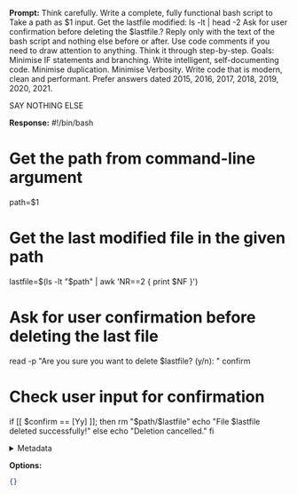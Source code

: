 **Prompt:**
Think carefully. Write a complete, fully functional bash script to Take a path as $1 input. 
Get the lastfile modified: ls -lt | head -2 
Ask for user confirmation before deleting the $lastfile.?
Reply only with the text of the bash script and nothing else before or after. Use code comments if you need to draw attention to anything. 
Think it through step-by-step.
Goals: Minimise IF statements and branching. Write intelligent, self-documenting code. Minimise duplication. Minimise Verbosity. Write code that is modern, clean and performant. Prefer answers dated 2015, 2016, 2017, 2018, 2019, 2020, 2021.

SAY NOTHING ELSE

**Response:**
#!/bin/bash

# Get the path from command-line argument
path=$1

# Get the last modified file in the given path
lastfile=$(ls -lt "$path" | awk 'NR==2 { print $NF }')

# Ask for user confirmation before deleting the last file
read -p "Are you sure you want to delete $lastfile? (y/n): " confirm

# Check user input for confirmation
if [[ $confirm == [Yy] ]]; then
    rm "$path/$lastfile"
    echo "File $lastfile deleted successfully!"
else
    echo "Deletion cancelled."
fi

<details><summary>Metadata</summary>

- Duration: 5090 ms
- Datetime: 2023-07-14T13:06:32.469179
- Model: gpt-3.5-turbo-0613

</details>

**Options:**
```json
{}
```

